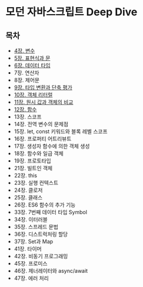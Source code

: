 # 모던 자바스크립트 Deep Dive
## 목차
- [4장. 변수](./contents/chapter04.md)
- [5장. 표현식과 문](./contents/chapter05.md)
- [6장. 데이터 타입](./contents/chapter06.md)
- 7장. 연산자
- 8장. 제어문
- [9장. 타입 변환과 단축 평가](./contents/chapter09.md)
- [10장. 객체 리터럴](./contents/chapter10.md)
- [11장. 원시 값과 객체의 비교](./contents/chapter11.md)
- [12장. 함수](./contents/chapter12.md)
- 13장. 스코프
- 14장. 전역 변수의 문제점
- 15장. let, const 키워드와 블록 레벨 스코프
- 16장. 프로퍼티 어트리뷰트
- 17장. 생성자 함수에 의한 객체 생성
- 18장. 함수와 일급 객체
- 19장. 프로토타입
- 21장. 빌트인 객체
- 22장. this
- 23장. 실행 컨텍스트
- 24장. 클로저
- 25장. 클래스
- 26장. ES6 함수의 추가 기능
- 33장. 7번째 데이터 타입 Symbol
- 34장. 이터러블
- 35장. 스프레드 문법
- 36장. 디스트럭처링 할당
- 37장. Set과 Map
- 41장. 타이머
- 42장. 비동기 프로그래밍
- 45장. 프로미스
- 46장. 제너레이터와 async/await
- 47장. 에러 처리